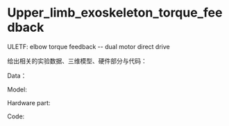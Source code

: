 # Upper_limb_exoskeleton_torque_feedback
ULETF: elbow torque feedback -- dual motor direct drive

给出相关的实验数据、三维模型、硬件部分与代码：

Data：

Model:

Hardware part:

Code:
